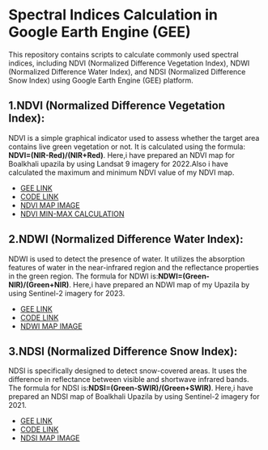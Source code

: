# **Spectral Indices Calculation in Google Earth Engine (GEE)**
This repository contains scripts to calculate commonly used spectral indices, including NDVI (Normalized Difference Vegetation Index), NDWI (Normalized Difference Water Index), and NDSI (Normalized Difference Snow Index) using Google Earth Engine (GEE) platform.

## **1.NDVI (Normalized Difference Vegetation Index):**

NDVI is a simple graphical indicator used to assess whether the target area contains live green vegetation or not. It is calculated using the formula:
**NDVI=(NIR-Red)/(NIR+Red)**.
Here,i have prepared an NDVI map for Boalkhali upazila by using Landsat 9 imagery for 2022.Also i have calculated the maximum and minimum NDVI value of my NDVI map.
*   [GEE LINK](https://code.earthengine.google.com/becae909f51e122126ecd990328c49c7)
*   [CODE LINK](https://github.com/Ashik-Abdullah-Chowdhury/Basic-GEE-Practice-4/blob/main/NDVI.js)
*   [NDVI MAP IMAGE](https://github.com/Ashik-Abdullah-Chowdhury/Basic-GEE-Practice-4/blob/main/ndvi.png)
*   [NDVI MIN-MAX CALCULATION](https://github.com/Ashik-Abdullah-Chowdhury/Basic-GEE-Practice-4/blob/main/min-max%20ndvi.png)

## **2.NDWI (Normalized Difference Water Index):**

NDWI is used to detect the presence of water. It utilizes the absorption features of water in the near-infrared region and the reflectance properties in the green region. The formula for NDWI is:**NDWI=(Green-NIR)/(Green+NIR)**.
Here,i have prepared an NDWI map of my Upazila by using Sentinel-2 imagery for 2023.
*   [GEE LINK](https://code.earthengine.google.com/aee2adf7327505ca1c9da0aa8f71bed9)
*   [CODE LINK](https://github.com/Ashik-Abdullah-Chowdhury/Basic-GEE-Practice-4/blob/main/NDWI.js)
*   [NDWI MAP IMAGE](https://github.com/Ashik-Abdullah-Chowdhury/Basic-GEE-Practice-4/blob/main/ndwi.png)

## **3.NDSI (Normalized Difference Snow Index):**

NDSI is specifically designed to detect snow-covered areas. It uses the difference in reflectance between visible and shortwave infrared bands. The formula for NDSI is:**NDSI=(Green-SWIR)/(Green+SWIR)**.
Here,i have prepared an NDSI map of Boalkhali Upazila by using Sentinel-2 imagery for 2021.
*   [GEE LINK](https://code.earthengine.google.com/bc25294f69d280e7c648cc2065fe3bb8)
*   [CODE LINK](https://github.com/Ashik-Abdullah-Chowdhury/Basic-GEE-Practice-4/blob/main/NDSI.js)
*   [NDSI MAP IMAGE](https://github.com/Ashik-Abdullah-Chowdhury/Basic-GEE-Practice-4/blob/main/NDSI.png)

